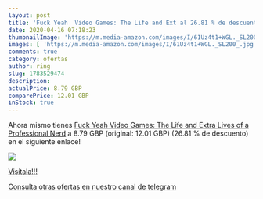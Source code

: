 ```yaml
---
layout: post
title: 'Fuck Yeah  Video Games: The Life and Ext al 26.81 % de descuento'
date: 2020-04-16 07:18:23
thumbnailImage: 'https://m.media-amazon.com/images/I/61Uz4t1+WGL._SL200_.jpg'
images: [ 'https://m.media-amazon.com/images/I/61Uz4t1+WGL._SL200_.jpg' ]
comments: true
category: ofertas
author: ring
slug: 1783529474
description:
actualPrice: 8.79 GBP
comparePrice: 12.01 GBP
inStock: true
---
```


Ahora mismo tienes [Fuck Yeah  Video Games: The Life and Extra Lives of a Professional Nerd](https://www.amazon.com/dp/1783529474/?tag=redken08-20) a 8.79 GBP (original: 12.01 GBP) (26.81 %  de descuento) en el siguiente enlace!

[![](https://m.media-amazon.com/images/I/61Uz4t1+WGL._SL200_.jpg)](https://www.amazon.com/dp/1783529474/?tag=redken08-20)

[Visítala!!!](https://www.amazon.com/dp/1783529474/?tag=redken08-20)

[Consulta otras ofertas en nuestro canal de telegram](https://t.me/s/ofertas25)
